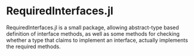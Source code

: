 # RequiredInterfaces.jl

RequiredInterfaces.jl is a small package, allowing abstract-type based definition of interface methods, as well as
some methods for checking whether a type that claims to implement an interface, actually implements the required methods.

